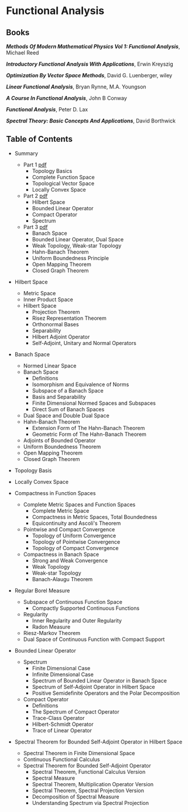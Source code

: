 # Functional Analysis

## Books

***Methods Of Modern Mathematical Physics Vol 1: Functional Analysis***, Michael Reed

***Introductory Functional Analysis With Applications***, Erwin Kreyszig

***Optimization By Vector Space Methods***, David G. Luenberger, wiley

***Linear Functional Analysis***, Bryan Rynne, M.A. Youngson

***A Course In Functional Analysis***, John B Conway

***Functional Analysis***, Peter D. Lax

***Spectral Theory: Basic Concepts And Applications***, David Borthwick

## Table of Contents
- Summary 
  - Part 1 [pdf](./FA_lecture0_summary_0.pdf)
    - Topology Basics
    - Complete Function Space
    - Topological Vector Space
    - Locally Convex Space
  - Part 2 [pdf](./FA_lecture0_summary_1.pdf)
    - Hilbert Space
    - Bounded Linear Operator
    - Compact Operator
    - Spectrum
  - Part 3 [pdf](./FA_lecture0_summary_2.pdf)
    - Banach Space
    - Bounded Linear Operator, Dual Space
    - Weak Topology, Weak-star Topology
    - Hahn-Banach Theorem
    - Uniform Boundedness Principle
    - Open Mapping Theorem
    - Closed Graph Theorem
  
- Hilbert Space
  - Metric Space
  - Inner Product Space
  - Hilbert Space
    - Projection Theorem  
    - Risez Representation Theorem
    - Orthonormal Bases
    - Separability
    - Hilbert Adjoint Operator
    - Self-Adjoint, Unitary and Normal Operators

- Banach Space
  - Normed Linear Space
  - Banach Space
    - Definitions
    - Isomorphism and Equivalence of Norms
    - Subspace of a Banach Space
    - Basis and Separability
    - Finite Dimensional Normed Spaces and Subspaces
    - Direct Sum of Banach Spaces 
  - Dual Space and Double Dual Space
  - Hahn-Banach Theorem
    - Extension Form of The Hahn-Banach Theorem
    - Geometric Form of The Hahn-Banach Theorem
  - Adjoints of Bounded Operator 
  - Uniform Boundedness Theorem
  - Open Mapping Theorem
  - Closed Graph Theorem

- Topology Basis

- Locally Convex Space

- Compactness in Function Spaces
  - Complete Metric Spaces and Function Spaces
    - Complete Metric Space
    - Compactness in Metric Spaces, Total Boundedness
    - Equicontinuity and Ascoli's Theorem 
  - Pointwise and Compact Convergence
    - Topology of Uniform Convergence
    - Topology of Pointwise Convergence
    - Topology of Compact Convergence
  - Compactness in Banach Space
    - Strong and Weak Convergence
    - Weak Topology
    - Weak-star Topology
    - Banach-Alaugu Theorem

- Regular Borel Measure
  - Subspace of Continuous Function Space
    - Compactly Supported Continuous Functions  
  - Regularity
    - Inner Regularity and Outer Regularity
    - Radon Measure 
  - Riesz-Markov Theorem
  - Dual Space of Continuous Function with Compact Support
  

- Bounded Linear Operator
  - Spectrum
    - Finite Dimensional Case
    - Infinite Dimensional Case
    - Spectrum of Bounded Linear Operator in Banach Space
    - Spectrum of Self-Adjoint Operator in Hilbert Space
    - Positive Semidefinite Operators and the Polar Decomposition 
  - Compact Operator
    - Definitions 
    - The Spectrum of Compact Operator  
    - Trace-Class Operator
    - Hilbert-Schmidt Operator
    - Trace of Linear Operator

- Spectral Theorem for Bounded Self-Adjoint Operator in Hilbert Space
  - Spectral Theorem in Finite Dimensional Space 
  - Continuous Functional Calculus
  - Spectral Theorem for Bounded Self-Adjoint Operator
    - Spectral Theorem, Functional Calculus Version
    - Spectral Measure
    - Spectral Theorem, Multiplication Operator Version
    - Spectral Theorem, Spectral Projection Version
    - Decomposition of Spectral Measure
    - Understanding Spectrum via Spectral Projection  
